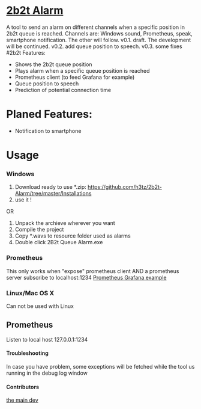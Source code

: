 [2b2t Alarm](https://github.com/h3tz/2b2t-Alarm)
===========
A tool to send an alarm on different channels when a specific position in 2b2t queue is reached. Channels are: Windows sound, Prometheus, speak, smartphone notification. The other will follow.
v0.1. draft. The development will be continued. v0.2. add queue position to speech. v0.3. some fixes #2b2t
Features:
- Shows the 2b2t queue position
- Plays alarm when a specific queue position is reached
- Prometheus client (to feed Grafana for example)
- Queue position to speech
- Prediction of potential connection time
 
 Planed Features:
 =========
 - Notification to smartphone

Usage
=====

### Windows
 1. Download ready to use *.zip: https://github.com/h3tz/2b2t-Alarm/tree/master/Installations
 2. use it !
 
 OR
 
 1. Unpack the archieve wherever you want
 2. Compile the project
 3. Copy *.wavs to resource folder used as alarms
 4. Double click 2B2t Queue Alarm.exe

### Prometheus
  This only works when "expose" prometheus client AND a prometheus server subscribe to localhost:1234
  [Prometheus Grafana example](https://github.com/h3tz/2b2t-Alarm/blob/master/2b2tPrometheus.PNG)

### Linux/Mac OS X
Can not be used with Linux

## Prometheus
Listen to local host 127.0.0.1:1234

#### Troubleshooting
In case you have problem, some exceptions will be fetched while the tool us running in the debug log window

#### Contributors
[the main dev](https://github.com/h3tz)
